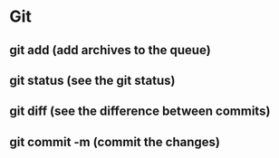 # Git

## git add <archive> (add archives to the queue)
## git status (see the git status)
## git diff (see the difference between commits)
## git commit -m <message> (commit the changes)